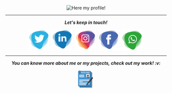 <p align="center">
<img src="https://github.com/ErikGarfia/ErikGarfia/blob/master/ErikG.gif" alt="Here my profile!">
</p>

<hr>
<p align="center">
  <i><b>Let's keep in touch!</b></i>

  <p align="center">
    <a href="https://twitter.com/GarfiaErik" alt="Twitter"><img src="https://github.com/ErikGarfia/ErikGarfia/blob/master/twitter.png" height="65" width="65"></a>&nbsp;
    <a href="https://www.linkedin.com/in/erik-garfia-acevedo-ipn/" alt="Linkedin" ><img src="https://github.com/ErikGarfia/ErikGarfia/blob/master/link.png" height="65" width="65"></a>&nbsp;
    <a href="https://www.instagram.com/erik_ga_/" alt="Instagram"><img src="https://github.com/ErikGarfia/ErikGarfia/blob/master/instagram.png" height="65" width="65"></a>&nbsp;
     <a href="https://www.facebook.com/profile.php?id=100007104889288" alt="Facebook"><img src="https://github.com/ErikGarfia/ErikGarfia/blob/master/facebook.png" height="65" width="65"></a>&nbsp;
     <a href="https://api.whatsapp.com/send?phone=525544583690&text=Hola!%20Gracias%20por%20ponerte%20en%20contacto." alt="Whatsapp"><img src="https://github.com/ErikGarfia/ErikGarfia/blob/master/whatsapp.png" height="65" width="65"></a>&nbsp;
  </p>
    
</p>
<hr>
<p align="center">
  <i><b>You can know more about me or my projects, check out my work! :v:</b></i>

  <p align="center">
    <a href="https://github.com/ErikGarfia/ErikGarfia/blob/master/1307Resume.pdf" alt="Twitter"><img src="https://github.com/ErikGarfia/ErikGarfia/blob/master/imgresume.png" height="55" width="55"></a>&nbsp;
  </p>
    
</p>
